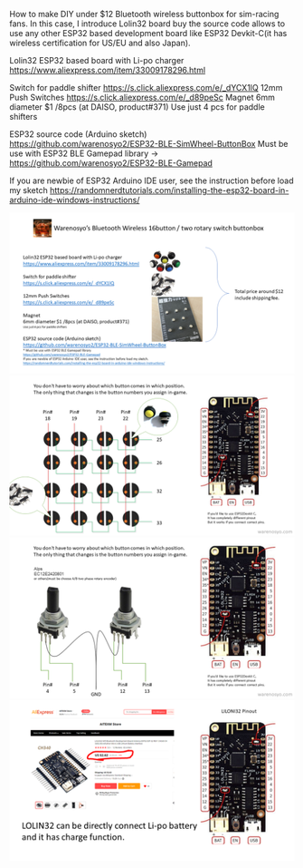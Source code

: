 How to make DIY under $12 Bluetooth wireless buttonbox for sim-racing fans.
In this case, I introduce Lolin32 board buy the source code allows to use any other ESP32 based development board like ESP32 Devkit-C(it has wireless certification for US/EU and also Japan).



Lolin32 ESP32 based board with Li-po charger
https://www.aliexpress.com/item/33009178296.html

Switch for paddle shifter
https://s.click.aliexpress.com/e/_dYCX1lQ 12mm Push Switches
https://s.click.aliexpress.com/e/_d89peSc Magnet 6mm diameter $1 /8pcs (at DAISO, product#371)
Use just 4 pcs for paddle shifters


ESP32 source code (Arduino sketch)
https://github.com/warenosyo2/ESP32-BLE-SimWheel-ButtonBox
Must be use with ESP32 BLE Gamepad library -> https://github.com/warenosyo2/ESP32-BLE-Gamepad

If you are newbie of ESP32 Arduino IDE user, see the instruction before load my sketch
https://randomnerdtutorials.com/installing-the-esp32-board-in-arduino-ide-windows-instructions/




![howto1](https://github.com/warenosyo2/DIY_12dollers_BluetoothWirelessButtonboxForSimWheel_ESP32/blob/master/Slide1.PNG "howto1")
![howto2](https://github.com/warenosyo2/DIY_12dollers_BluetoothWirelessButtonboxForSimWheel_ESP32/blob/master/Slide2.PNG "howto2")
![howto3](https://github.com/warenosyo2/DIY_12dollers_BluetoothWirelessButtonboxForSimWheel_ESP32/blob/master/Slide3.PNG "howto3")
![howto4](https://github.com/warenosyo2/DIY_12dollers_BluetoothWirelessButtonboxForSimWheel_ESP32/blob/master/Slide4.PNG "howto4")


